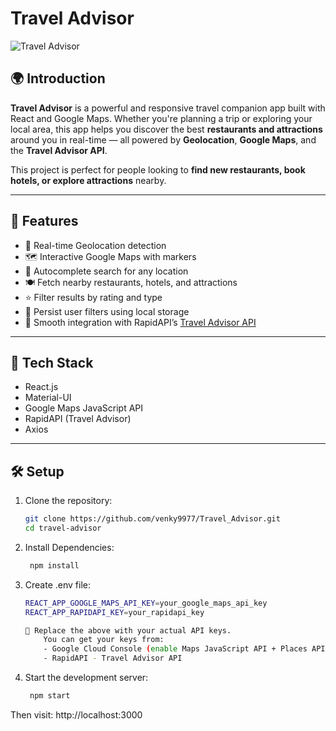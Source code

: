 # Travel Advisor

![Travel Advisor](https://i.ibb.co/qph2cZn/image.pngg)

## 🌍 Introduction

**Travel Advisor** is a powerful and responsive travel companion app built with React and Google Maps. Whether you're planning a trip or exploring your local area, this app helps you discover the best **restaurants and attractions** around you in real-time — all powered by **Geolocation**, **Google Maps**, and the **Travel Advisor API**.

This project is perfect for people looking to **find new restaurants, book hotels, or explore attractions** nearby.

---

## 🚀 Features

- 📍 Real-time Geolocation detection
- 🗺️ Interactive Google Maps with markers
- 🔎 Autocomplete search for any location
- 🍽️ Fetch nearby restaurants, hotels, and attractions
- ⭐ Filter results by rating and type
- 🧠 Persist user filters using local storage
- 🔄 Smooth integration with RapidAPI’s [Travel Advisor API](https://rapidapi.com/apidojo/api/travel-advisor)

---

## 🧪 Tech Stack

- React.js
- Material-UI
- Google Maps JavaScript API
- RapidAPI (Travel Advisor)
- Axios

---

## 🛠 Setup

1. Clone the repository:
   ```bash
   git clone https://github.com/venky9977/Travel_Advisor.git
   cd travel-advisor

2. Install Dependencies:
   ```bash
    npm install

3. Create .env file:
    ```bash
    REACT_APP_GOOGLE_MAPS_API_KEY=your_google_maps_api_key
    REACT_APP_RAPIDAPI_KEY=your_rapidapi_key

    📌 Replace the above with your actual API keys.
        You can get your keys from:
        - Google Cloud Console (enable Maps JavaScript API + Places API)
        - RapidAPI - Travel Advisor API

4. Start the development server:
   ```bash
    npm start

Then visit: http://localhost:3000

